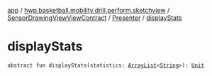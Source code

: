 [app](../../../index.md) / [hwp.basketball.mobility.drill.perform.sketchview](../../index.md) / [SensorDrawingViewViewContract](../index.md) / [Presenter](index.md) / [displayStats](.)

# displayStats

`abstract fun displayStats(statistics: `[`ArrayList`](https://kotlinlang.org/api/latest/jvm/stdlib/kotlin.collections/-array-list/index.html)`<`[`String`](https://kotlinlang.org/api/latest/jvm/stdlib/kotlin/-string/index.html)`>): `[`Unit`](https://kotlinlang.org/api/latest/jvm/stdlib/kotlin/-unit/index.html)